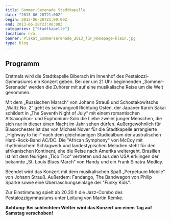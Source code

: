 ```yaml
---
title: Sommer-Serenade Stadtkapelle
date: "2013-06-28T21:00Z"
begin: 2013-06-28T21:00:00Z
end: 2013-06-28T23:00:00Z
categories: ["Stadtkapelle"]
location: n/a
banner: Plakat_Sommerserenade_2013_für_Homepage-klein.jpg
type: blog
---
```

## Programm

<p>Erstmals wird die Stadtkapelle Biberach im Innenhof des Pestalozzi-Gymnasiums ein Konzert geben. Bei der um 21 Uhr beginnenden &bdquo;Sommer-Serenade&ldquo; werden die Zuh&ouml;rer mit auf eine musikalische Reise um die Welt genommen.</p>



<p>Mit dem &bdquo;Russischen Marsch&ldquo; von Johann Strau&szlig; und Schostakowitschs &bdquo;Waltz No. 2&ldquo; geht es schwungvoll Richtung Osten, der Japaner Itaroh Sakai schildert in &bdquo;The Seventh Night of July&ldquo; mit einem romantischen Altsaxophon- und Euphonium-Solo die Liebe zweier junger Menschen, die sich nur in dieser einen Nacht im Jahr sehen d&uuml;rfen. Au&szlig;ergew&ouml;hnlich f&uuml;r Blasorchester ist das von Michael Nover f&uuml;r die Stadtkapelle arrangierte &bdquo;Highway to hell&ldquo; nach dem gleichnamigen Studioalbum der australischen Hard-Rock-Band AC/DC. Die &quot;African Symphony&quot; von McCoy mit rhythmischem Schlagwerk und landestypischen Melodien steht f&uuml;r den afrikanischen Kontinent, ehe die Reise nach Amerika weitergeht. Brasilien ist mit dem feurigen &bdquo;Tico Tico&ldquo; vertreten und aus den USA erklingen der bekannte &bdquo;St. Louis Blues March&ldquo; von Handy und ein Frank Sinatra Medley.</p>



<p>Beendet wird das Konzert mit dem musikalischen Spa&szlig; &bdquo;Perpetuum Mobile&ldquo; von Johann Strau&szlig;. Au&szlig;erdem: Fandango, The Bandwagon von Philip Sparke sowie eine &Uuml;berraschungseinlage der &quot;Funky Kids&quot;.</p>



<p>Zur Einstimmung spielt ab 20.30 h die Jazz-Combo des Pestalozzigymnasiums unter Leitung von Martin Remke.</p>



<p><strong>Achtung: Bei schlechtem Wetter wird das Konzert um einen Tag auf Samstag verschoben!</strong></p>

